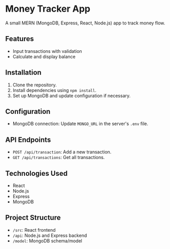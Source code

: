 # Money Tracker App

A small MERN (MongoDB, Express, React, Node.js) app to track money flow.

## Features

- Input transactions with validation
- Calculate and display balance

## Installation

1. Clone the repository.
2. Install dependencies using `npm install`.
3. Set up MongoDB and update configuration if necessary.

## Configuration

- MongoDB connection: Update `MONGO_URL` in the server's `.env` file.

## API Endpoints

- `POST /api/transaction`: Add a new transaction.
- `GET /api/transactions`: Get all transactions.

## Technologies Used

- React
- Node.js
- Express
- MongoDB

## Project Structure

- `/src`: React frontend
- `/api`: Node.js and Express backend
- `/model`: MongoDB schema/model
